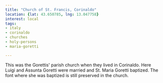 ```yaml
---
title: "Church of St. Francis, Corinaldo"
location: {lat: 43.650785, lng: 13.047758}
interest: local
tags:
- italy
- corinaldo
- churches
- holy-persons
- maria-goretti

---
```



This was the Gorettis' parish church when they lived in Corinaldo.  Here Luigi and Assunta Goretti were married and St. Maria Goretti baptized.  The font where she was baptized is still preserved in the church.


